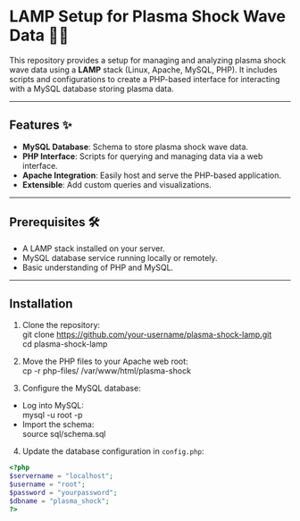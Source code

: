 # LAMP Setup for Plasma Shock Wave Data 🌊🔥  

This repository provides a setup for managing and analyzing plasma shock wave data using a **LAMP** stack (Linux, Apache, MySQL, PHP). It includes scripts and configurations to create a PHP-based interface for interacting with a MySQL database storing plasma data.

---

## Features ✨  

- **MySQL Database**: Schema to store plasma shock wave data.  
- **PHP Interface**: Scripts for querying and managing data via a web interface.  
- **Apache Integration**: Easily host and serve the PHP-based application.  
- **Extensible**: Add custom queries and visualizations.  

---

## Prerequisites 🛠️  

- A LAMP stack installed on your server.  
- MySQL database service running locally or remotely.  
- Basic understanding of PHP and MySQL.  

---

## Installation  

1. Clone the repository:  
git clone https://github.com/your-username/plasma-shock-lamp.git  
cd plasma-shock-lamp  

2. Move the PHP files to your Apache web root:  
cp -r php-files/ /var/www/html/plasma-shock  

3. Configure the MySQL database:  
- Log into MySQL:  
  mysql -u root -p  
- Import the schema:  
  source sql/schema.sql  

4. Update the database configuration in `config.php`:  
```php
<?php
$servername = "localhost";
$username = "root";
$password = "yourpassword";
$dbname = "plasma_shock";
?>

